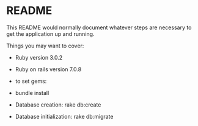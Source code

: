 # README

This README would normally document whatever steps are necessary to get the
application up and running.

Things you may want to cover:

* Ruby version 3.0.2

* Ruby on rails version 7.0.8

* to set gems:
* bundle install

* Database creation: rake db:create

* Database initialization: rake db:migrate


